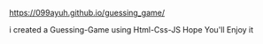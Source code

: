https://099ayuh.github.io/guessing_game/

i created a Guessing-Game using Html-Css-JS 
Hope You'll Enjoy it 
